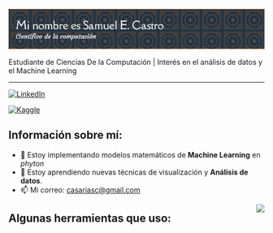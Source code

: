 ![Banner presentación](BannerECastro.png)

Estudiante de Ciencias De la Computación | Interés en el análisis de datos y el Machine Learning 
***
[![LinkedIn](https://img.shields.io/badge/linkedin-%230077B5.svg?style=for-the-badge&logo=linkedin&logoColor=white)](www.linkedin.com/in/comedymeal)

[![Kaggle](https://img.shields.io/badge/Kaggle-035a7d?style=for-the-badge&logo=kaggle&logoColor=white)](https://www.kaggle.com/comedymeal)

## Información sobre mí:

- 🔭 Estoy implementando modelos matemáticos de **Machine Learning** en *phyton*
- 🌱 Estoy aprendiendo nuevas técnicas de visualización y **Análisis de datos**.
- 📫 Mi correo: casariasc@gmail.com

<img align="right" src = https://tenor.com/es-AR/view/hotel-mario-all-toasters-toast-toast-gif-24380545>

## Algunas herramientas que uso:

